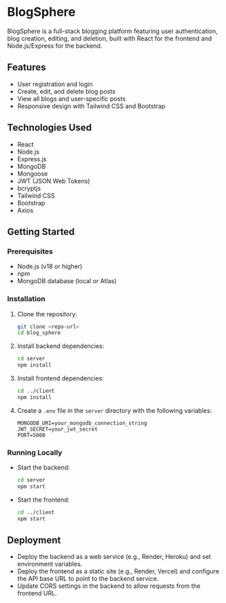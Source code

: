 # BlogSphere

BlogSphere is a full-stack blogging platform featuring user authentication, blog creation, editing, and deletion, built with React for the frontend and Node.js/Express for the backend.

## Features
- User registration and login
- Create, edit, and delete blog posts
- View all blogs and user-specific posts
- Responsive design with Tailwind CSS and Bootstrap

## Technologies Used
- React
- Node.js
- Express.js
- MongoDB
- Mongoose
- JWT (JSON Web Tokens)
- bcryptjs
- Tailwind CSS
- Bootstrap
- Axios

## Getting Started

### Prerequisites
- Node.js (v18 or higher)
- npm
- MongoDB database (local or Atlas)

### Installation
1. Clone the repository:
   ```sh
   git clone <repo-url>
   cd blog_sphere
   ```
2. Install backend dependencies:
   ```sh
   cd server
   npm install
   ```
3. Install frontend dependencies:
   ```sh
   cd ../client
   npm install
   ```
4. Create a `.env` file in the `server` directory with the following variables:
   ```env
   MONGODB_URI=your_mongodb_connection_string
   JWT_SECRET=your_jwt_secret
   PORT=5000
   ```

### Running Locally
- Start the backend:
  ```sh
  cd server
  npm start
  ```
- Start the frontend:
  ```sh
  cd ../client
  npm start
  ```

## Deployment
- Deploy the backend as a web service (e.g., Render, Heroku) and set environment variables.
- Deploy the frontend as a static site (e.g., Render, Vercel) and configure the API base URL to point to the backend service.
- Update CORS settings in the backend to allow requests from the frontend URL.



